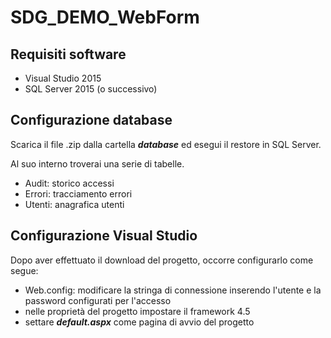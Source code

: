 # SDG_DEMO_WebForm

## Requisiti software

- Visual Studio 2015
- SQL Server 2015 (o successivo)

## Configurazione database

Scarica il file .zip dalla cartella ***database*** ed esegui il restore in SQL Server.

Al suo interno troverai una serie di tabelle.
- Audit: storico accessi
- Errori: tracciamento errori
- Utenti: anagrafica utenti

## Configurazione Visual Studio
Dopo aver effettuato il download del progetto, occorre configurarlo come segue:
- Web.config: modificare la stringa di connessione inserendo l'utente e la password configurati per l'accesso
- nelle proprietà del progetto impostare il framework 4.5
- settare ___default.aspx___ come pagina di avvio del progetto
